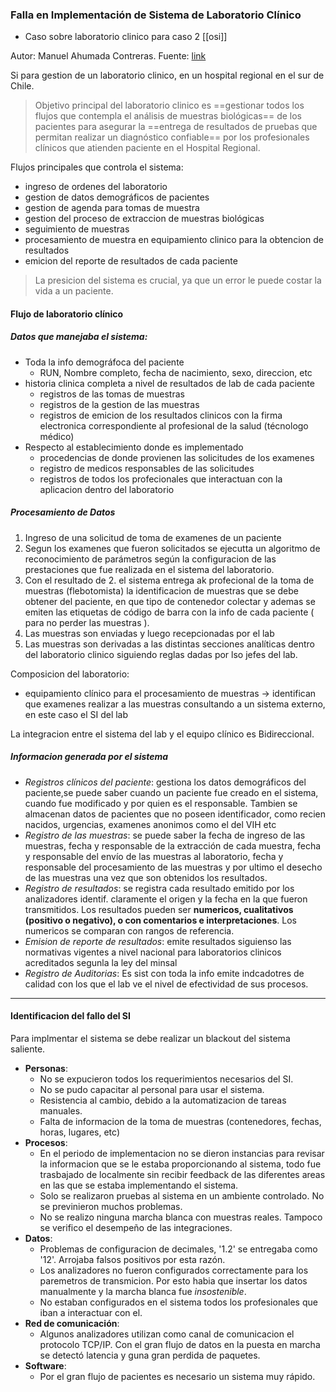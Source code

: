 ### Falla en Implementación de Sistema de Laboratorio Clínico

- Caso sobre laboratorio clinico para caso 2 [[osi]]

Autor: Manuel Ahumada Contreras.
Fuente: [link](https://lc-ip81.inf.utfsm.cl/wiki/index.php/Falla_en_Implementaci%C3%B3n_de_Sistema_de_Laboratorio_Cl%C3%ADnico)

Si para gestion de un laboratorio clinico, en un hospital regional en el sur de Chile.

> Objetivo principal del laboratorio clinico es ==gestionar todos los flujos que contempla el análisis de muestras biológicas== de los pacientes para asegurar la ==entrega de resultados de pruebas que permitan realizar un diagnóstico confiable== por los profesionales clínicos que atienden paciente en el Hospital Regional.

Flujos principales que controla el sistema:
- ingreso de ordenes del laboratorio
- gestion de datos demográficos de pacientes
- gestion de agenda para tomas de muestra
- gestion del proceso de extraccion de muestras biológicas
- seguimiento de muestras
- procesamiento de muestra en equipamiento clinico para la obtencion de resultados
- emicion del reporte de resultados de cada paciente

> La presicion del sistema es crucial, ya que un error le puede costar la vida a un paciente.

#### Flujo de laboratorio clínico
##### Datos que manejaba el sistema:
* Toda la info demográfoca del paciente
	* RUN, Nombre completo, fecha de nacimiento, sexo, direccion, etc
* historia clinica completa a nivel de resultados de lab de cada paciente
	* registros de las tomas de muestras
	* registros de la gestion de las muestras
	* registros de emicion de los resultados clinicos con la firma electronica correspondiente al profesional de la salud (técnologo médico)
* Respecto al establecimiento donde es implementado
	* procedencias de donde provienen las solicitudes de los examenes
	* registro de medicos responsables de las solicitudes
	* registros de todos los profecionales que interactuan con la aplicacion dentro del laboratorio

##### Procesamiento de Datos
1. Ingreso de una solicitud de toma de examenes de un paciente
2. Segun los examenes que fueron solicitados se ejecutta un algoritmo de reconocimiento de parámetros según la configuracion de las prestaciones que fue realizada en el sistema del laboratorio. 
3. Con el resultado de 2. el sistema entrega ak profecional de la toma de muestras (flebotomista) la identificacion de muestras que se debe obtener del paciente, en que tipo de contenedor colectar y ademas se emiten las etiquetas de código de barra con la info de cada paciente ( para no perder las muestras ).
4. Las muestras son enviadas y luego recepcionadas por el lab
5. Las muestras son derivadas a las distintas secciones analíticas dentro del laboratorio clinico siguiendo reglas dadas por lso jefes del lab.

Composicion del laboratorio:
* equipamiento clínico para el procesamiento de muestras -> identifican que examenes realizar a las muestras consultando a un sistema externo, en este caso el SI del lab

La integracion entre el sistema del lab y el equipo clínico es Bidireccional.

##### Informacion generada por el sistema

* *Registros clínicos del paciente*: gestiona los datos demográficos del paciente,se puede saber cuando un paciente fue creado en el sistema, cuando fue modificado y por quien es el responsable. Tambien se almacenan datos de pacientes que no poseen identificador, como recien nacidos, urgencias, examenes  anonimos como el del VIH etc
* *Registro de las muestras*: se puede saber la fecha de ingreso de las muestras, fecha y responsable de la extracción de cada muestra, fecha y responsable del envío de las muestras al laboratorio, fecha y responsable del procesamiento de las muestras y por ultimo el desecho de las muestras una vez que son obtenidos los resultados.
* *Registro de resultados*: se registra cada resultado emitido por los analizadores identif. claramente el origen y la fecha en la que fueron transmitidos. Los resultados pueden ser **numericos, cualitativos (positivo  o negativo), o con comentarios e interpretaciones**. Los numericos se comparan con rangos de referencia. 
* *Emision de reporte de resultados*: emite resultados siguienso las normativas vigentes a nivel nacional para laboratorios clinicos acreditados segunla la ley del minsal
* *Registro de Auditorias*: Es sist con toda la info emite indcadotres de calidad con los que el lab ve el nivel de efectividad de sus procesos. 

---
#### Identificacion del fallo del SI

Para implmentar el sistema se debe realizar un blackout del sistema saliente.

* **Personas**:
	* No se expucieron todos los requerimientos necesarios del SI.
	* No se pudo capacitar al personal para usar el sistema.
	* Resistencia al cambio, debido a la automatizacion de tareas manuales.
	* Falta de informacion de la toma de muestras (contenedores, fechas, horas, lugares, etc)
* **Procesos**:
	* En el periodo de implementacion no se dieron instancias para revisar la informacion que se le estaba proporcionando al sistema, todo fue trasbajado de localmente sin recibir feedback de las diferentes areas en las que se estaba implementando el sistema.
	* Solo se realizaron pruebas al sistema en un ambiente controlado. No se previnieron muchos problemas.
	* No se realizo ninguna marcha blanca con muestras reales. Tampoco se verifico el desempeño de las integraciones. 
* **Datos**:
	* Problemas de configuracion de decimales, '1.2' se entregaba como '12'. Arrojaba falsos positivos por esta razón.
	* Los analizadores no fueron configurados correctamente para los paremetros de transmicion. Por esto habia que insertar los datos manualmente y la marcha blanca fue *insostenible*.
	* No estaban configurados en el sistema todos los profesionales que iban a interactuar con el.
* **Red de comunicación**:
	* Algunos analizadores utilizan como canal de comunicacion el protocolo TCP/IP. Con el gran flujo de datos en la puesta en marcha se detectó latencia y guna gran perdida de paquetes.
*  **Software**:
	*  Por el gran flujo de pacientes es necesario un sistema muy rápido.